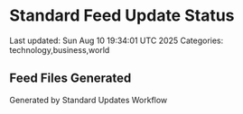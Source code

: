 # Standard Feed Update Status
Last updated: Sun Aug 10 19:34:01 UTC 2025
Categories: technology,business,world

## Feed Files Generated

Generated by Standard Updates Workflow
